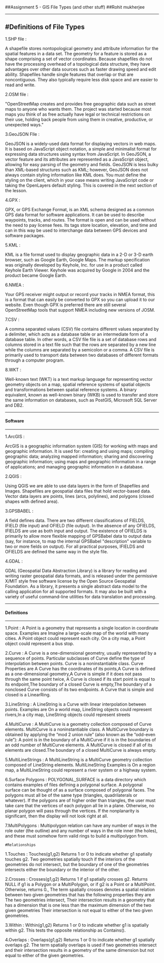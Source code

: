 ##Assignment 5 - GIS File Types (and other stuff)
##Rohit mukherjee

------
#Definitions of File Types
------


1.SHP file :

A shapefile stores nontopological geometry and attribute information for the spatial features in a data set. 
The geometry for a feature is stored as a shape comprising a set of vector coordinates.
Because shapefiles do not have the processing overhead of a topological data structure,
they have advantages over other data sources such as faster drawing speed and edit ability. 
Shapefiles handle single features that overlap or that are noncontiguous. 
They also typically require less disk space and are easier to read and write.
 

2.OSM file :

"OpenStreetMap creates and provides free geographic data such as street maps to anyone who wants them.
 The project was started because most maps you think of as free actually have legal or technical restrictions on their use,
 holding back people from using them in creative, productive, or unexpected ways."

3.GeoJSON FIle :

GeoJSON is a widely-used data format for displaying vectors in web maps.
It is based on JavaScript object notation, a simple and minimalist format for expressing data structures using syntax from JavaScript. 
In GeoJSON, a vector feature and its attributes are represented as a JavaScript object, allowing for easy parsing of the geometry and fields.
GeoJSON is less bulky than XML-based structures such as KML; however, GeoJSON does not always contain styling information like KML does. 
You must define the styling on the client, which in your case means writing JavaScript code or taking the OpenLayers default styling. 
This is covered in the next section of the lesson.

4.GPX :

GPX, or GPS Exchange Format, is an XML schema designed as a common GPS data format for software applications.
It can be used to describe waypoints, tracks, and routes. The format is open and can be used without the need to pay license fees. 
Its tags store location, elevation, and time and can in this way be used to interchange data between GPS devices and software packages.

5.KML :

KML is a file format used to display geographic data in a 2-D or 3-D earth browser, such as Google Earth, Google Maps. 
The markup specification was originally developed by Keyhole, Inc. for use in a product called Keyhole Earth Viewer. 
Keyhole was acquired by Google in 2004 and the product became Google Earth.

6.NMEA :

Your GPS receiver might output or record your tracks in NMEA format, this is a format that can easily be converted to GPX so you can upload it to our website.
Even though GPX is preferred there are still several OpenStreetMap tools that support NMEA including new versions of JOSM.

7.CSV :

A comma separated values (CSV) file contains different values separated by a delimiter, 
which acts as a database table or an intermediate form of a database table. In other words, 
a CSV file file is a set of database rows and columns stored in a text file such that the rows are separated by a new line while the columns are separated by a semicolon or a comma.
A CSV file is primarily used to transport data between two databases of different formats through a computer program.
 
8.WKT :

Well-known text (WKT) is a text markup language for representing vector geometry objects on a map, 
spatial reference systems of spatial objects and transformations between spatial reference systems.
A binary equivalent, known as well-known binary (WKB) is used to transfer and store the same information on databases, 
such as PostGIS, Microsoft SQL Server and DB2.

----- 
 #### Software
-----

1.ArcGIS :

  ArcGIS is a geographic information system (GIS) for working with maps and geographic information.
  It is used for: creating and using maps; compiling geographic data; analyzing mapped information; 
  sharing and discovering geographic information; using maps and geographic information in a range of applications;
  and managing geographic information in a database.

2.QGIS :

Using QGIS we are able to use data layers in the form of Shapefiles and Images. 
Shapefiles are geospatial data files that hold vector-based data. Vector data layers are points, lines (arcs, polylines), 
and polygons (closed shapes with defined area).

3.GPSBABEL :

A field defines data. There are two different classifications of FIELDS, IFIELD (file input) and OFIELD (file output). 
In the absence of any OFIELDS, IFIELDS are use as both input and output. The existence of OFIELDS is primarily to allow more flexible mapping of GPSBabel data to output data 
(say, for instance, to map the internal GPSBabel "description" variable to two or more fields on output). 
For all practical purposes, IFIELDS and OFIELDS are defined the same way in the style file.


4.GDAL :

GDAL (Geospatial Data Abstraction Library) is a library for reading and writing raster geospatial data formats, 
and is released under the permissive X/MIT style free software license by the Open Source Geospatial Foundation. 
As a library, it presents a single abstract data model to the calling application for all supported formats. 
It may also be built with a variety of useful command-line utilities for data translation and processing.

-----
#### Definitions
-----


1.Point :  A Point is a geometry that represents a single location in coordinate space.
           Examples are Imagine a large-scale map of the world with many cities. A Point object could represent each city.
           On a city map, a Point object could represent a bus stop.
 
2.Curve :  A Curve is a one-dimensional geometry, usually represented by a sequence of points. Particular subclasses of Curve define the type of interpolation between points. Curve is a noninstantiable class.
           Curve Properties are A Curve has the coordinates of its points,A Curve is defined as a one-dimensional geometry,A Curve is simple if it does not pass through the same point twice,
           A Curve is closed if its start point is equal to its endpoint,The boundary of a closed Curve is empty,The boundary of a nonclosed Curve consists of its two endpoints.
           A Curve that is simple and closed is a LinearRing.
  
  
3.LineString : A LineString is a Curve with linear interpolation between points.
               Examples are On a world map, LineString objects could represent rivers,In a city map, LineString objects could represent streets
  
  
4.MultiCurve : A MultiCurve is a geometry collection composed of Curve elements. MultiCurve is a noninstantiable class.
               A MultiCurve boundary is obtained by applying the “mod 2 union rule” (also known as the “odd-even rule”): A point is in the boundary of a MultiCurve if it is in the boundaries of an odd number of MultiCurve elements.
               A MultiCurve is closed if all of its elements are closed.The boundary of a closed MultiCurve is always empty. 
  
5.MultiLineStrings : A MultiLineString is a MultiCurve geometry collection composed of LineString elements.
                     MultiLineString Examples is On a region map, a MultiLineString could represent a river system or a highway system.
  
  
6.Surface Polygons : POLYGONAL_SURFACE is a data directory which contains examples of files defining a polygonal surface.
                     A polygonal surface can be thought of as a surface composed of polygonal faces. The polygons must all be of the same type (triangles, quadrilaterals or whatever).
                     If the polygons are of higher order than triangles, the user must take care that the vertices of each polygon all lie in a plane. Otherwise, no planar polygon will pass through the vertices. 
                     If the nonplanarity is significant, then the display will not look right at all.
  
  
7.MultiPolygons :  Multipolygon relation can have any number of ways in the role outer (the outline) and any number of ways in the role inner (the holes), 
                   and these must somehow form valid rings to build a multipolygon from.

~~~
#Relationships
~~~


1.Touches  :  Touches(g1,g2)  Returns 1 or 0 to indicate whether g1 spatially touches g2. Two geometries spatially touch if the interiors of the geometries do not intersect,
              but the boundary of one of the geometries intersects either the boundary or the interior of the other.

2.Crosses  :  Crosses(g1,g2) Returns 1 if g1 spatially crosses g2. Returns NULL if g1 is a Polygon or a MultiPolygon, or if g2 is a Point or a MultiPoint. Otherwise, returns 0.,
              The term spatially crosses denotes a spatial relation between two given geometries that has the following properties they are The two geometries intersect,
              Their intersection results in a geometry that has a dimension that is one less than the maximum dimension of the two given geometries
              Their intersection is not equal to either of the two given geometries.
 
3.Within   :   Within(g1,g2) Returns 1 or 0 to indicate whether g1 is spatially within g2. 
               This tests the opposite relationship as Contains().

4.Overlaps  :  Overlaps(g1,g2) Returns 1 or 0 to indicate whether g1 spatially overlaps g2. 
               The term spatially overlaps is used if two geometries intersect and 
			   their intersection results in a geometry of the same dimension but not equal to either of the given geometries.
